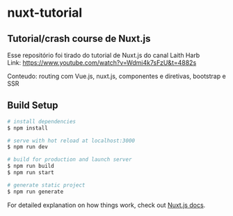 # nuxt-tutorial

## Tutorial/crash course de Nuxt.js

Esse repositório foi tirado do tutorial de Nuxt.js do canal Laith Harb  
Link: <https://www.youtube.com/watch?v=Wdmi4k7sFzU&t=4882s>  

Conteudo: routing com Vue.js, nuxt.js, componentes e diretivas, bootstrap e SSR

## Build Setup

```bash
# install dependencies
$ npm install

# serve with hot reload at localhost:3000
$ npm run dev

# build for production and launch server
$ npm run build
$ npm run start

# generate static project
$ npm run generate
```

For detailed explanation on how things work, check out [Nuxt.js docs](https://nuxtjs.org).
